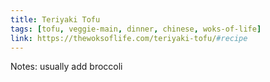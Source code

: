 ```yaml
---
title: Teriyaki Tofu
tags: [tofu, veggie-main, dinner, chinese, woks-of-life]
link: https://thewoksoflife.com/teriyaki-tofu/#recipe
---
```

Notes: usually add broccoli
